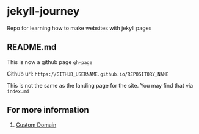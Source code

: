 # jekyll-journey
Repo for learning how to make websites with jekyll pages

## README.md  
This is now a github page `gh-page`  

Github url: `https://GITHUB_USERNAME.github.io/REPOSITORY_NAME`  

This is not the same as the landing page for the site. You may find that via `index.md`

## For more information
1. [Custom Domain](https://docs.github.com/en/free-pro-team@latest/github/working-with-github-pages/configuring-a-custom-domain-for-your-github-pages-site)
